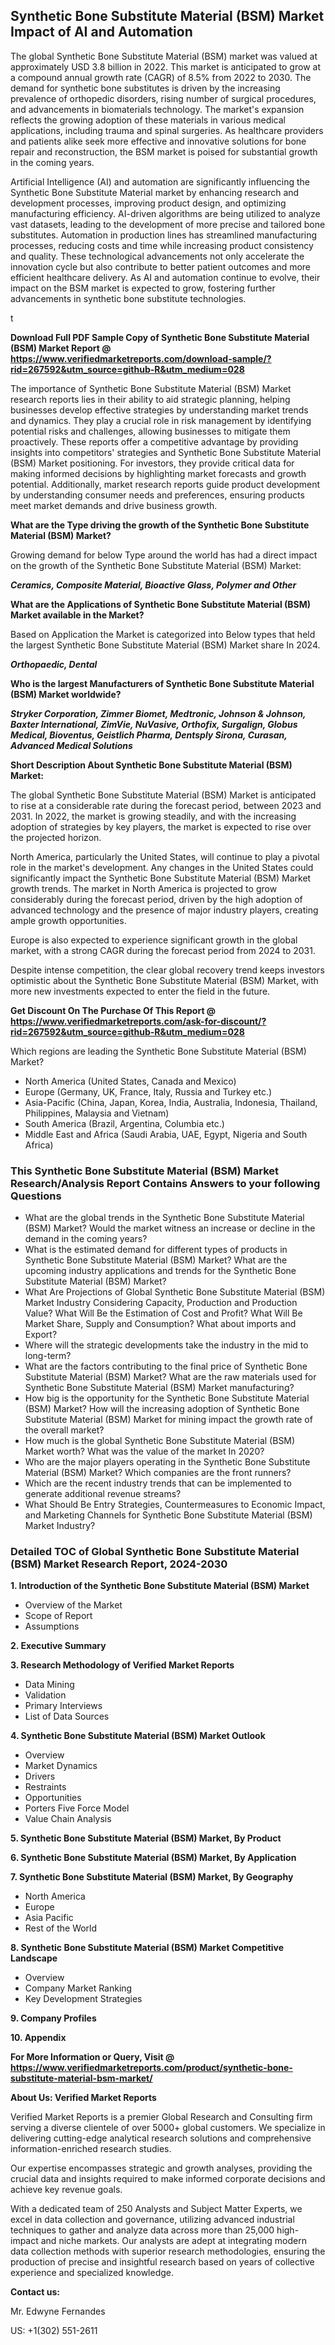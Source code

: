 <h2>Synthetic Bone Substitute Material (BSM) Market Impact of AI and Automation</h2><p>The global Synthetic Bone Substitute Material (BSM) market was valued at approximately USD 3.8 billion in 2022. This market is anticipated to grow at a compound annual growth rate (CAGR) of 8.5% from 2022 to 2030. The demand for synthetic bone substitutes is driven by the increasing prevalence of orthopedic disorders, rising number of surgical procedures, and advancements in biomaterials technology. The market's expansion reflects the growing adoption of these materials in various medical applications, including trauma and spinal surgeries. As healthcare providers and patients alike seek more effective and innovative solutions for bone repair and reconstruction, the BSM market is poised for substantial growth in the coming years.</p><p>Artificial Intelligence (AI) and automation are significantly influencing the Synthetic Bone Substitute Material market by enhancing research and development processes, improving product design, and optimizing manufacturing efficiency. AI-driven algorithms are being utilized to analyze vast datasets, leading to the development of more precise and tailored bone substitutes. Automation in production lines has streamlined manufacturing processes, reducing costs and time while increasing product consistency and quality. These technological advancements not only accelerate the innovation cycle but also contribute to better patient outcomes and more efficient healthcare delivery. As AI and automation continue to evolve, their impact on the BSM market is expected to grow, fostering further advancements in synthetic bone substitute technologies.</p>t</p><p id="" class=""><strong>Download Full PDF Sample Copy of Synthetic Bone Substitute Material (BSM) Market Report @ <a href="https://www.verifiedmarketreports.com/download-sample/?rid=267592&utm_source=github-R&utm_medium=028" target="_blank">https://www.verifiedmarketreports.com/download-sample/?rid=267592&utm_source=github-R&utm_medium=028</a></strong></p><p>The importance of&nbsp;Synthetic Bone Substitute Material (BSM) Market research reports lies in their ability to aid strategic planning, helping businesses develop effective strategies by understanding market trends and dynamics. They play a crucial role in risk management by identifying potential risks and challenges, allowing businesses to mitigate them proactively. These reports offer a competitive advantage by providing insights into competitors' strategies and Synthetic Bone Substitute Material (BSM) Market positioning. For investors, they provide critical data for making informed decisions by highlighting market forecasts and growth potential. Additionally, market research reports guide product development by understanding consumer needs and preferences, ensuring products meet market demands and drive business growth.</p><p><strong>What are the&nbsp;Type driving the growth of the Synthetic Bone Substitute Material (BSM) Market?</strong></p><p id="" class="">Growing demand for below Type around the world has had a direct impact on the growth of the Synthetic Bone Substitute Material (BSM) Market:</p><em><strong>Ceramics, Composite Material, Bioactive Glass, Polymer and Other</strong></em></p><strong>What are the&nbsp;Applications&nbsp;of Synthetic Bone Substitute Material (BSM) Market available in the Market?</strong></p><p id="" class="">Based on Application the Market is categorized into Below types that held the largest Synthetic Bone Substitute Material (BSM) Market share In 2024.</p><em><strong>Orthopaedic, Dental</strong></em></p><strong>Who is the largest Manufacturers of Synthetic Bone Substitute Material (BSM) Market worldwide?</strong></p><p><em><strong>Stryker Corporation, Zimmer Biomet, Medtronic, Johnson & Johnson, Baxter International, ZimVie, NuVasive, Orthofix, Surgalign, Globus Medical, Bioventus, Geistlich Pharma, Dentsply Sirona, Curasan, Advanced Medical Solutions</strong></em></p><p id="" class=""><strong>Short Description About Synthetic Bone Substitute Material (BSM) Market:</strong></p><p>The global Synthetic Bone Substitute Material (BSM) Market is anticipated to rise at a considerable rate during the forecast period, between 2023 and 2031. In 2022, the market is growing steadily, and with the increasing adoption of strategies by key players, the market is expected to rise over the projected horizon.</p><p>North America, particularly the United States, will continue to play a pivotal role in the market's development. Any changes in the United States could significantly impact the Synthetic Bone Substitute Material (BSM) Market growth trends. The market in North America is projected to grow considerably during the forecast period, driven by the high adoption of advanced technology and the presence of major industry players, creating ample growth opportunities.</p><p>Europe is also expected to experience significant growth in the global market, with a strong CAGR during the forecast period from 2024 to 2031.</p><p>Despite intense competition, the clear global recovery trend keeps investors optimistic about the Synthetic Bone Substitute Material (BSM) Market, with more new investments expected to enter the field in the future.</p><p id="" class=""><strong>Get Discount On The Purchase Of This Report @ <a href="https://www.verifiedmarketreports.com/ask-for-discount/?rid=267592&utm_source=github-R&utm_medium=028" target="_blank">https://www.verifiedmarketreports.com/ask-for-discount/?rid=267592&utm_source=github-R&utm_medium=028</a></strong></p>Which regions are leading the Synthetic Bone Substitute Material (BSM) Market?</p><ul><li>North America (United States, Canada and Mexico)</li><li>Europe (Germany, UK, France, Italy, Russia and Turkey etc.)</li><li>Asia-Pacific (China, Japan, Korea, India, Australia, Indonesia, Thailand, Philippines, Malaysia and Vietnam)</li><li>South America (Brazil, Argentina, Columbia etc.)</li><li>Middle East and Africa (Saudi Arabia, UAE, Egypt, Nigeria and South Africa)</li></ul><h3 id="" class="">This Synthetic Bone Substitute Material (BSM) Market Research/Analysis Report Contains Answers to your following Questions</h3><ul><li>What are the global trends in the Synthetic Bone Substitute Material (BSM) Market? Would the market witness an increase or decline in the demand in the coming years?</li><li>What is the estimated demand for different types of products in Synthetic Bone Substitute Material (BSM) Market? What are the upcoming industry applications and trends for the Synthetic Bone Substitute Material (BSM) Market?</li><li>What Are Projections of Global Synthetic Bone Substitute Material (BSM) Market Industry Considering Capacity, Production and Production Value? What Will Be the Estimation of Cost and Profit? What Will Be Market Share, Supply and Consumption? What about imports and Export?</li><li>Where will the strategic developments take the industry in the mid to long-term?</li><li>What are the factors contributing to the final price of Synthetic Bone Substitute Material (BSM) Market? What are the raw materials used for Synthetic Bone Substitute Material (BSM) Market manufacturing?</li><li>How big is the opportunity for the Synthetic Bone Substitute Material (BSM) Market? How will the increasing adoption of Synthetic Bone Substitute Material (BSM) Market for mining impact the growth rate of the overall market?</li><li>How much is the global Synthetic Bone Substitute Material (BSM) Market worth? What was the value of the market In 2020?</li><li>Who are the major players operating in the Synthetic Bone Substitute Material (BSM) Market? Which companies are the front runners?</li><li>Which are the recent industry trends that can be implemented to generate additional revenue streams?</li><li>What Should Be Entry Strategies, Countermeasures to Economic Impact, and Marketing Channels for Synthetic Bone Substitute Material (BSM) Market Industry?</li></ul><h3 id="" class="">Detailed TOC of Global Synthetic Bone Substitute Material (BSM) Market Research Report, 2024-2030</h3><p id="" class=""><strong>1. Introduction of the Synthetic Bone Substitute Material (BSM) Market</strong></p><ul><li>Overview of the Market</li><li>Scope of Report</li><li>Assumptions</li></ul><p id="" class=""><strong>2. Executive Summary</strong></p><p id="" class=""><strong>3. Research Methodology of Verified Market Reports</strong></p><ul><li>Data Mining</li><li>Validation</li><li>Primary Interviews</li><li>List of Data Sources</li></ul><p id="" class=""><strong>4. Synthetic Bone Substitute Material (BSM) Market Outlook</strong></p><ul><li>Overview</li><li>Market Dynamics</li><li>Drivers</li><li>Restraints</li><li>Opportunities</li><li>Porters Five Force Model</li><li>Value Chain Analysis</li></ul><p id="" class=""><strong>5. Synthetic Bone Substitute Material (BSM) Market, By Product</strong></p><p id="" class=""><strong>6. Synthetic Bone Substitute Material (BSM) Market, By Application</strong></p><p id="" class=""><strong>7. Synthetic Bone Substitute Material (BSM) Market, By Geography</strong></p><ul><li>North America</li><li>Europe</li><li>Asia Pacific</li><li>Rest of the World</li></ul><p id="" class=""><strong>8. Synthetic Bone Substitute Material (BSM) Market Competitive Landscape</strong></p><ul><li>Overview</li><li>Company Market Ranking</li><li>Key Development Strategies</li></ul><p id="" class=""><strong>9. Company Profiles</strong></p><p id="" class=""><strong>10. Appendix</strong></p><p id="" class=""><strong>For More Information or Query, Visit @ <a href="https://www.verifiedmarketreports.com/product/synthetic-bone-substitute-material-bsm-market/" target="_blank">https://www.verifiedmarketreports.com/product/synthetic-bone-substitute-material-bsm-market/</a></strong></p><p id="" class=""><strong>About Us: Verified Market Reports</strong></p><p id="" class="">Verified Market Reports is a premier Global Research and Consulting firm serving a diverse clientele of over 5000+ global customers. We specialize in delivering cutting-edge analytical research solutions and comprehensive information-enriched research studies.</p><p id="" class="">Our expertise encompasses strategic and growth analyses, providing the crucial data and insights required to make informed corporate decisions and achieve key revenue goals.</p><p id="" class="">With a dedicated team of 250 Analysts and Subject Matter Experts, we excel in data collection and governance, utilizing advanced industrial techniques to gather and analyze data across more than 25,000 high-impact and niche markets. Our analysts are adept at integrating modern data collection methods with superior research methodologies, ensuring the production of precise and insightful research based on years of collective experience and specialized knowledge.</p><p id="" class=""><strong>Contact us:</strong></p><p id="" class="">Mr. Edwyne Fernandes</p><p id="" class="">US: +1(302) 551-2611</p>